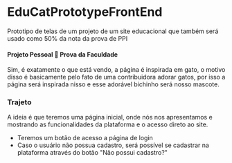 # EduCatPrototypeFrontEnd
Prototipo de telas de um projeto de um site educacional que também será usado como 50% da nota da prova de PPI
#### Projeto Pessoal 🤝 Prova da Faculdade

Sim, é exatamente o que está vendo, a página é inspirada em gato, o motivo disso é basicamente pelo fato de uma contribuidora adorar gatos, por isso a página será inspirada nisso e esse adorável bichinho será nosso mascote.

### Trajeto
A ideia é que teremos uma página inicial, onde nós nos apresentamos e mostrando as funcionalidades da plataforma e o acesso direto ao site.
- Teremos um botão de acesso a página de login
- Caso o usuário não possua cadastro, será possível se cadastrar na plataforma através do botão "Não possui cadastro?"